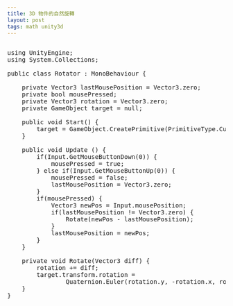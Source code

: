 ```yaml
---
title: 3D 物件的自然旋轉
layout: post
tags: math unity3d 
---
```

 

<pre>

using UnityEngine;
using System.Collections;

public class Rotator : MonoBehaviour {
    
    private Vector3 lastMousePosition = Vector3.zero;
    private bool mousePressed;
    private Vector3 rotation = Vector3.zero;
    private GameObject target = null;
    
    public void Start() {
        target = GameObject.CreatePrimitive(PrimitiveType.Cube);
    }
    
    public void Update () {
        if(Input.GetMouseButtonDown(0)) {
            mousePressed = true;
        } else if(Input.GetMouseButtonUp(0)) {
            mousePressed = false;
            lastMousePosition = Vector3.zero;
        }
        if(mousePressed) {
            Vector3 newPos = Input.mousePosition;
            if(lastMousePosition != Vector3.zero) {
                Rotate(newPos - lastMousePosition);
            }
            lastMousePosition = newPos;
        }
    }
    
    private void Rotate(Vector3 diff) {
        rotation += diff;
        target.transform.rotation = 
                Quaternion.Euler(rotation.y, -rotation.x, rotation.z);
    }
}

</pre>
